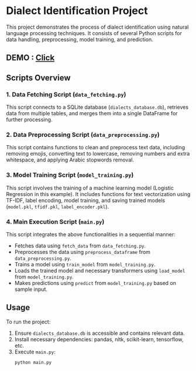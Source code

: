 # Dialect Identification Project

This project demonstrates the process of dialect identification using natural language processing techniques. It consists of several Python scripts for data handling, preprocessing, model training, and prediction.
## DEMO : <a href='https://renderapp-nlp.onrender.com/'>Click</a>
## Scripts Overview

### 1. Data Fetching Script (`data_fetching.py`)

This script connects to a SQLite database (`dialects_database.db`), retrieves data from multiple tables, and merges them into a single DataFrame for further processing.

### 2. Data Preprocessing Script (`data_preprocessing.py`)

This script contains functions to clean and preprocess text data, including removing emojis, converting text to lowercase, removing numbers and extra whitespace, and applying Arabic stopwords removal.

### 3. Model Training Script (`model_training.py`)

This script involves the training of a machine learning model (Logistic Regression in this example). It includes functions for text vectorization using TF-IDF, label encoding, model training, and saving trained models (`model.pkl`, `tfidf.pkl`, `label_encoder.pkl`).

### 4. Main Execution Script (`main.py`)

This script integrates the above functionalities in a sequential manner:
- Fetches data using `fetch_data` from `data_fetching.py`.
- Preprocesses the data using `preprocess_dataframe` from `data_preprocessing.py`.
- Trains a model using `train_model` from `model_training.py`.
- Loads the trained model and necessary transformers using `load_model` from `model_training.py`.
- Makes predictions using `predict` from `model_training.py` based on sample input.

## Usage

To run the project:
1. Ensure `dialects_database.db` is accessible and contains relevant data.
2. Install necessary dependencies: pandas, nltk, scikit-learn, tensorflow, etc.
3. Execute `main.py`:
   ```bash
   python main.py
